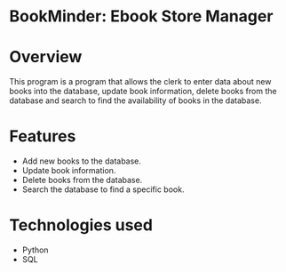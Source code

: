 # BookMinder: Ebook Store Manager

# Overview 
This program is a program that allows the clerk to enter data about new books into the database, update book information, delete books from the database and search to find the availability of books in the database.

# Features
- Add new books to the database.
- Update book information.
- Delete books from the database.
- Search the database to find a specific book.

# Technologies used
- Python
- SQL

